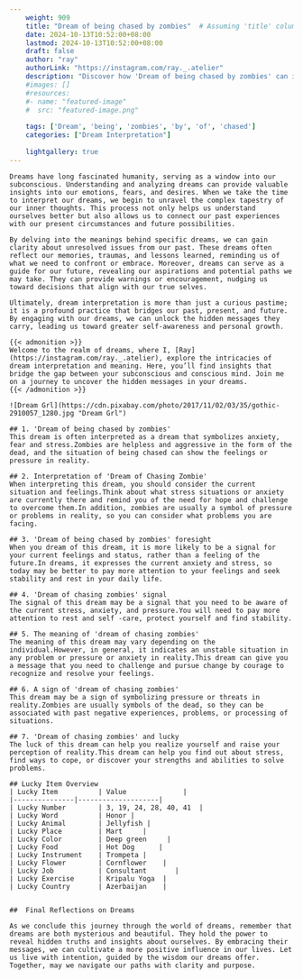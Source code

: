 ```yaml
---
    weight: 909
    title: "Dream of being chased by zombies"  # Assuming 'title' column exists
    date: 2024-10-13T10:52:00+08:00
    lastmod: 2024-10-13T10:52:00+08:00
    draft: false
    author: "ray"
    authorLink: "https://instagram.com/ray._.atelier"
    description: "Discover how 'Dream of being chased by zombies' can interpret your future and uncover its significant meanings in your life."
    #images: []
    #resources:
    #- name: "featured-image"
    #  src: "featured-image.png"
    
    tags: ['Dream', 'being', 'zombies', 'by', 'of', 'chased']
    categories: ["Dream Interpretation"]
    
    lightgallery: true
---
```

    
    Dreams have long fascinated humanity, serving as a window into our subconscious. Understanding and analyzing dreams can provide valuable insights into our emotions, fears, and desires. When we take the time to interpret our dreams, we begin to unravel the complex tapestry of our inner thoughts. This process not only helps us understand ourselves better but also allows us to connect our past experiences with our present circumstances and future possibilities.
    
    By delving into the meanings behind specific dreams, we can gain clarity about unresolved issues from our past. These dreams often reflect our memories, traumas, and lessons learned, reminding us of what we need to confront or embrace. Moreover, dreams can serve as a guide for our future, revealing our aspirations and potential paths we may take. They can provide warnings or encouragement, nudging us toward decisions that align with our true selves.
    
    Ultimately, dream interpretation is more than just a curious pastime; it is a profound practice that bridges our past, present, and future. By engaging with our dreams, we can unlock the hidden messages they carry, leading us toward greater self-awareness and personal growth.
    
    {{< admonition >}}
    Welcome to the realm of dreams, where I, [Ray](https://instagram.com/ray._.atelier), explore the intricacies of dream interpretation and meaning. Here, you’ll find insights that bridge the gap between your subconscious and conscious mind. Join me on a journey to uncover the hidden messages in your dreams.
    {{< /admonition >}}
    
    ![Dream Grl](https://cdn.pixabay.com/photo/2017/11/02/03/35/gothic-2910057_1280.jpg "Dream Grl")
    
    ## 1. 'Dream of being chased by zombies'
    This dream is often interpreted as a dream that symbolizes anxiety, fear and stress.Zombies are helpless and aggressive in the form of the dead, and the situation of being chased can show the feelings or pressure in reality.
    
    ## 2. Interpretation of 'Dream of Chasing Zombie'
    When interpreting this dream, you should consider the current situation and feelings.Think about what stress situations or anxiety are currently there and remind you of the need for hope and challenge to overcome them.In addition, zombies are usually a symbol of pressure or problems in reality, so you can consider what problems you are facing.
    
    ## 3. 'Dream of being chased by zombies' foresight
    When you dream of this dream, it is more likely to be a signal for your current feelings and status, rather than a feeling of the future.In dreams, it expresses the current anxiety and stress, so today may be better to pay more attention to your feelings and seek stability and rest in your daily life.
    
    ## 4. 'Dream of chasing zombies' signal
    The signal of this dream may be a signal that you need to be aware of the current stress, anxiety, and pressure.You will need to pay more attention to rest and self -care, protect yourself and find stability.
    
    ## 5. The meaning of 'dream of chasing zombies'
    The meaning of this dream may vary depending on the individual.However, in general, it indicates an unstable situation in any problem or pressure or anxiety in reality.This dream can give you a message that you need to challenge and pursue change by courage to recognize and resolve your feelings.
    
    ## 6. A sign of 'dream of chasing zombies'
    This dream may be a sign of symbolizing pressure or threats in reality.Zombies are usually symbols of the dead, so they can be associated with past negative experiences, problems, or processing of situations.
    
    ## 7. 'Dream of chasing zombies' and lucky
    The luck of this dream can help you realize yourself and raise your perception of reality.This dream can help you find out about stress, find ways to cope, or discover your strengths and abilities to solve problems.
    
    ## Lucky Item Overview
    | Lucky Item          | Value              |
    |---------------|--------------------|
    | Lucky Number        | 3, 19, 24, 28, 40, 41  |
    | Lucky Word          | Honor |
    | Lucky Animal        | Jellyfish |
    | Lucky Place         | Mart     |
    | Lucky Color         | Deep green     |
    | Lucky Food          | Hot Dog      |
    | Lucky Instrument    | Trompeta |
    | Lucky Flower        | Cornflower    |
    | Lucky Job           | Consultant       |
    | Lucky Exercise      | Kripalu Yoga  |
    | Lucky Country       | Azerbaijan    |
    
    
    ##  Final Reflections on Dreams
    
    As we conclude this journey through the world of dreams, remember that dreams are both mysterious and beautiful. They hold the power to reveal hidden truths and insights about ourselves. By embracing their messages, we can cultivate a more positive influence in our lives. Let us live with intention, guided by the wisdom our dreams offer. Together, may we navigate our paths with clarity and purpose.
    